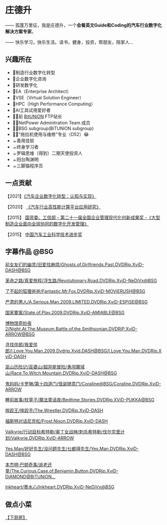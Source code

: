 # 庄德升


—— 孤蓬万里征，我是庄德升，一个**会看英文Guide和Coding的汽车行业数字化解决方案专家**。

—— 快乐学习，快乐生活。读书，健身，投资，帮朋友，陪家人...



## 兴趣所在

- 💼制造行业数字化转型
- 💼企业数字化咨询
- 💼研发数字化
- 💼EA（Enterprise Architect）
- 💼VSE（Virtual Solution Engineer）
- 💼HPC（High Performance Computing）
- 💼AI工具试用爱好者
- 👨‍🎓前 [BitUNiON](http://out.bitunion.org/) FTP站长
- 👨‍🎓NetPower Adminitration Team 成员
- 👨‍🎓BSG subgroup(BiTUNiON subgroup)
- 👨‍🎓"拖拉机使用与维修"专业（D52）😂
- ☕︎善用佳软
- ☕︎终身学习者
- ☕︎罗辑思维（得到）二期天使投资人
- ☕︎阳台陶渊明
- ☕︎三脚猫程序员



## 一点贡献

【2021】[《汽车企业数字化转型：认知与实现》](http://m.china-pub.com/and2/tbookinfo_more.aspx?id=8084601)

【2020】 [《汽车行业高性能计算平台应用研究》](https://www.pishu.com.cn/skwx_ps/initDatabaseDetail?contentId=11479816&siteId=14&contentType=literature)

【2015】 [国资委、工信部 - 第二十一届全国企业管理现代化创新成果奖 -《大型制造企业面向全球协同的数字化开发管理》](http://www.cec1979.org.cn/download/26596_1_1421303781.pdf)

【2015】 [中国汽车工业科学技术进步奖](https://baike.baidu.com/item/%E4%B8%AD%E5%9B%BD%E6%B1%BD%E8%BD%A6%E5%B7%A5%E4%B8%9A%E7%A7%91%E5%AD%A6%E6%8A%80%E6%9C%AF%E8%BF%9B%E6%AD%A5%E5%A5%96)




## 字幕作品 @BSG

[前女友们的幽灵/旧爱找麻烦/Ghosts.of.Girlfriends.Past.DVDRip.XviD-DASH@BSG](https://assrt.net/xml/sub/151/151543.xml)

[革命之路/真爱旅程/浮生路/Revolutionary.Road.DVDRip.XviD-NeDiVx@BSG](https://assrt.net/xml/sub/124/124642.xml)

[了不起的狐狸爸爸/Fantastic.Mr.Fox.DVDRip.XviD-MOViERUSH@BSG](https://assrt.net/xml/sub/144/144026.xml)

[严肃的男人/A.Serious.Man.2009.LIMITED.DVDRip.XviD-ESPiSE@BSG](https://assrt.net/xml/sub/140/140260.xml)

[国家要案/State.of.Play.2009.DVDRip.XviD-AMIABLE@BSG](https://assrt.net/xml/sub/131/131208.xml)

[博物馆奇妙夜2/Night.At.The.Museum.Battle.of.the.Smithsonian.DVDRiP.XviD-ARROW@BSG](https://assrt.net/xml/sub/127/127638.xml)

[寻找伴郎/我爱伴郎/I.Love.You.Man.2009.Dvdrip.Xvid.DASH@BSG/I.Love.You.Man.DVDRip.XviD-DASH](https://assrt.net/xml/sub/127/127187.xml)

[巫山历险记/巫婆山/超异能冒险/勇闯魔域山/Race.To.Witch.Mountain.DVDRip.XviD-DASH@BSG](https://assrt.net/xml/sub/125/125887.xml)

[鬼妈妈/卡罗琳/第十四道门/怪诞随意门/Coraline@BSG/Coraline.DVDRip.XviD-ARROW](https://assrt.net/xml/sub/124/124132.xml)

[睡前故事/枕草子/魔法童话夜/Bedtime.Stories.DVDRip.XViD-PUKKA@BSG](https://assrt.net/xml/sub/121/121329.xml)

[摔跤王/摔跤手/The.Wrestler.DVDRip.XviD-DASH](https://assrt.net/xml/sub/121/121045.xml)

[福斯特对话尼克松/Frost.Nixon.DVDRip.XviD-DASH](https://assrt.net/xml/sub/120/120258.xml)

[Valkyrie/行动目标希特勒/奥丁女战神/刺杀希特勒/伐尔克里计划/Valkyrie.DVDRip.XviD-ARROW](https://assrt.net/xml/sub/120/120176.xml)

[Yes.Man/好好先生/没问题先生/乜都得先生/Yes.Man.DVDRip.XviD-DASH@BSG](https://assrt.net/xml/sub/119/119380.xml)

[本杰明·巴顿奇事/返老还童/The.Curious.Case.of.Benjamin.Button.DVDRip.XviD-DiAMOND@BiTUNiON...](https://assrt.net/xml/sub/119/119014.xml)

[Inkheart/墨水心/Inkheart.DVDRip.XviD-NeDiVx@BSG](https://assrt.net/xml/sub/115/115809.xml)



## 做点小菜

[【下厨房】](https://m.xiachufang.com/cook/128032279/)